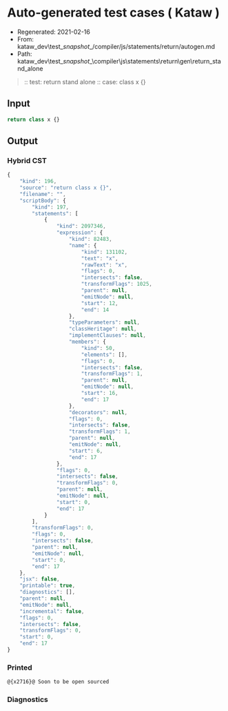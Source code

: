 # Auto-generated test cases ( Kataw )
- Regenerated: 2021-02-16
- From: kataw_dev\test\__snapshot__/compiler/js/statements/return/autogen.md
- Path: kataw_dev\test\__snapshot__\compiler\js\statements\return\gen\return_stand_alone
> :: test: return stand alone
> :: case: class x {}
## Input

`````js
return class x {}
`````

## Output


### Hybrid CST


```javascript
{
    "kind": 196,
    "source": "return class x {}",
    "filename": "",
    "scriptBody": {
        "kind": 197,
        "statements": [
            {
                "kind": 2097346,
                "expression": {
                    "kind": 82483,
                    "name": {
                        "kind": 131102,
                        "text": "x",
                        "rawText": "x",
                        "flags": 0,
                        "intersects": false,
                        "transformFlags": 1025,
                        "parent": null,
                        "emitNode": null,
                        "start": 12,
                        "end": 14
                    },
                    "typeParameters": null,
                    "classHeritage": null,
                    "implementClauses": null,
                    "members": {
                        "kind": 50,
                        "elements": [],
                        "flags": 0,
                        "intersects": false,
                        "transformFlags": 1,
                        "parent": null,
                        "emitNode": null,
                        "start": 16,
                        "end": 17
                    },
                    "decorators": null,
                    "flags": 0,
                    "intersects": false,
                    "transformFlags": 1,
                    "parent": null,
                    "emitNode": null,
                    "start": 6,
                    "end": 17
                },
                "flags": 0,
                "intersects": false,
                "transformFlags": 0,
                "parent": null,
                "emitNode": null,
                "start": 0,
                "end": 17
            }
        ],
        "transformFlags": 0,
        "flags": 0,
        "intersects": false,
        "parent": null,
        "emitNode": null,
        "start": 0,
        "end": 17
    },
    "jsx": false,
    "printable": true,
    "diagnostics": [],
    "parent": null,
    "emitNode": null,
    "incremental": false,
    "flags": 0,
    "intersects": false,
    "transformFlags": 0,
    "start": 0,
    "end": 17
}
```

### Printed


```javascript
@{x2716}@ Soon to be open sourced
```

### Diagnostics


```javascript

```

